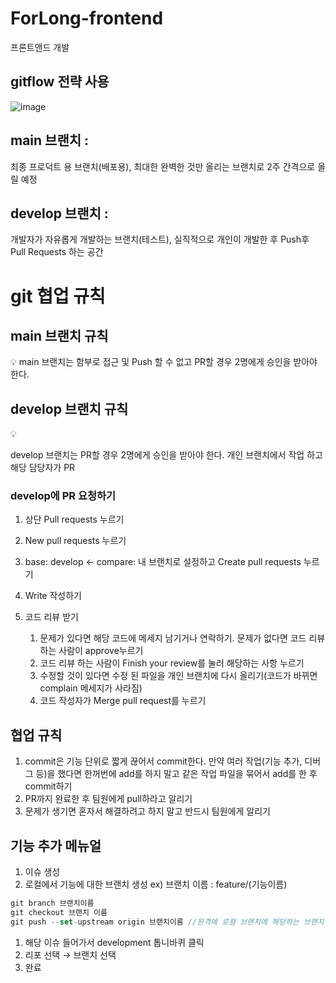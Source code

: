 # ForLong-frontend
프론트앤드 개발

## gitflow 전략 사용
![image](https://github.com/user-attachments/assets/c4013333-66a3-4870-a42c-79c993a6c703)



## main 브랜치 :

최종 프로덕트 용 브랜치(배포용), 최대한 완벽한 것만 올리는 브랜치로 2주 간격으로 올릴 예정

## develop 브랜치 :

개발자가 자유롭게 개발하는 브랜치(테스트), 실직적으로 개인이 개발한 후 Push후 Pull Requests 하는 공간


# git 협업 규칙 


## main 브랜치 규칙

<aside>
💡
main 브랜치는 함부로 접근 및 Push 할 수 없고 PR할 경우 2명에게 승인을 받아야 한다.

</aside>


## develop 브랜치 규칙

<aside>
💡

develop 브랜치는 PR할 경우 2명에게 승인을 받아야 한다. 개인 브랜치에서 작업 하고 해당 담당자가 PR

</aside>

### develop에 PR 요청하기

1. 상단 Pull requests 누르기
2. New pull requests 누르기
3. base: develop ← compare: 내 브랜치로 설정하고 Create pull requests 누르기
4. Write 작성하기
5. 코드 리뷰 받기
    
    
    1. 문제가 있다면 해당 코드에 메세지 남기거나 연락하기. 문제가 없다면 코드 리뷰 하는 사람이 approve누르기
    2. 코드 리뷰 하는 사람이 Finish your review를 눌러 해당하는 사항 누르기
    3. 수정할 것이 있다면 수정 된 파일을 개인 브랜치에 다시 올리기(코드가 바뀌면 complain 메세지가 사라짐)
    4. 코드 작성자가 Merge pull request를 누르기

## 협업 규칙

1. commit은 기능 단위로 짧게 끊어서 commit한다. 만약 여러 작업(기능 추가, 디버그 등)을 했다면 한꺼번에 add를 하지 말고 같은 작업 파일을 묶어서 add를 한 후 commit하기 
2. PR까지 완료한 후 팀원에게 pull하라고 알리기
3. 문제가 생기면 혼자서 해결하려고 하지 말고 반드시 팀원에게 알리기

## 기능 추가 메뉴얼

1. 이슈 생성
2. 로컬에서 기능에 대한 브랜치 생성 ex) 브랜치 이름 : feature/(기능이름)

```jsx
git branch 브랜치이름
git checkout 브랜치 이름
git push --set-upstream origin 브랜치이름 //원격에 로컬 브랜치에 해당하는 브랜치 생성 후 연결
```

1. 해당 이슈 들어가서 development 톱니바퀴 클릭
2. 리포 선택 → 브랜치 선택
3. 완료
  
